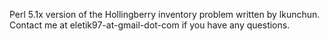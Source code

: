 Perl 5.1x version of the Hollingberry inventory problem written by lkunchun.
Contact me at eletik97-at-gmail-dot-com if you have any questions.
